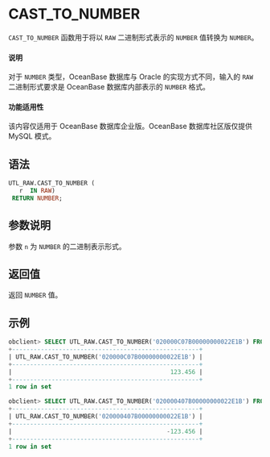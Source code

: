 # CAST_TO_NUMBER

`CAST_TO_NUMBER` 函数用于将以 `RAW` 二进制形式表示的 `NUMBER` 值转换为 `NUMBER`。 

  <main id="notice" type='explain'>
    <h4>说明</h4>
    <p>对于 <code>NUMBER</code> 类型，OceanBase 数据库与 Oracle 的实现方式不同，输入的 <code>RAW</code> 二进制形式要求是 OceanBase 数据库内部表示的 <code>NUMBER</code> 格式。</p>
  </main>

<main id="notice" >
  <h4>功能适用性</h4>
  <p>该内容仅适用于 OceanBase 数据库企业版。OceanBase 数据库社区版仅提供 MySQL 模式。</p>
</main>

## 语法

```sql
UTL_RAW.CAST_TO_NUMBER (
   r  IN RAW) 
 RETURN NUMBER;
```

## 参数说明

参数 `n` 为 `NUMBER` 的二进制表示形式。

## 返回值

返回 `NUMBER` 值。

## 示例

```sql
obclient> SELECT UTL_RAW.CAST_TO_NUMBER('020000C07B00000000022E1B') FROM DUAL;
+----------------------------------------------------+
| UTL_RAW.CAST_TO_NUMBER('020000C07B00000000022E1B') |
+----------------------------------------------------+
|                                            123.456 |
+----------------------------------------------------+
1 row in set 

obclient> SELECT UTL_RAW.CAST_TO_NUMBER('020000407B00000000022E1B') FROM DUAL;
+----------------------------------------------------+
| UTL_RAW.CAST_TO_NUMBER('020000407B00000000022E1B') |
+----------------------------------------------------+
|                                           -123.456 |
+----------------------------------------------------+
1 row in set
```